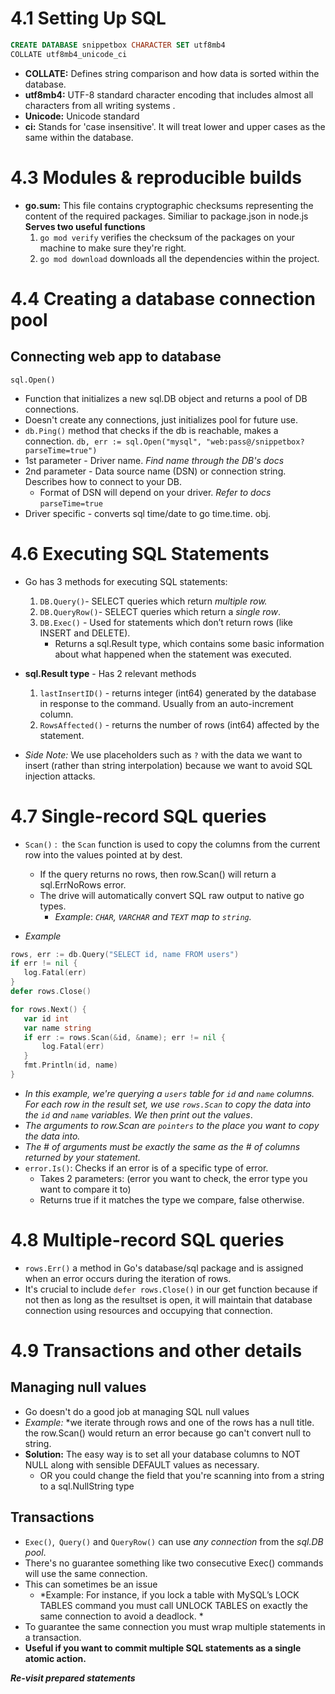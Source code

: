 
# 4.1 Setting Up SQL 
 ```sql 
CREATE DATABASE snippetbox CHARACTER SET utf8mb4 
COLLATE utf8mb4_unicode_ci
 ```
 - **COLLATE:** Defines string comparison and how data is sorted within the database. 
 - **utf8mb4:** UTF-8 standard character encoding that includes almost all characters from all writing systems .
 - **Unicode:** Unicode standard
 - **ci:** Stands for 'case insensitive'. It will treat lower and upper cases as the same within the database. 

# 4.3 Modules & reproducible builds 
- **go.sum:** This file contains cryptographic checksums representing the content of the required packages. Similiar to package.json in node.js 
	**Serves two useful functions** 
	1. ```go mod verify``` verifies the checksum of the packages on your machine to make sure they're right. 
	2. ```go mod download``` downloads all the dependencies within the project. 

# 4.4 Creating a database connection pool

## Connecting web app to database
```sql.Open()```
- Function that initializes a new sql.DB object and returns a pool of DB connections. 
- Doesn't create any connections, just initializes pool for future use. 
- ```db.Ping()``` method that checks if the db is reachable, makes a connection. 
```db, err := sql.Open("mysql", "web:pass@/snippetbox?parseTime=true")```
- 1st parameter - Driver name. *Find name through the DB's docs*
- 2nd parameter -  Data source name (DSN) or connection string. Describes how to connect to your DB.
	- Format of DSN will depend on your driver. *Refer to docs*
```parseTime=true```
- Driver specific - converts sql time/date to go time.time. obj. 

# 4.6 Executing SQL Statements 
- Go has 3 methods for executing SQL statements: 
	1. ``DB.Query()``-  SELECT queries which return *multiple row.*  
	2. ``DB.QueryRow()``- SELECT queries which return a *single row*.  
	3.  ``DB.Exec()`` - Used for statements which don’t return rows (like INSERT and DELETE).
		- Returns a sql.Result type, which contains some basic  information about what happened when the statement was executed.

- **sql.Result type** - Has 2 relevant methods 
	1. `lastInsertID()` - returns integer (int64) generated by the database in response to the command. Usually from an auto-increment column. 
	2. `RowsAffected()` - returns the number of rows (int64) affected by the statement. 
- *Side Note:* We use placeholders such as `?` with the data we want to insert (rather than string interpolation) because we want to avoid SQL injection attacks. 

# 4.7 Single-record SQL queries
- `Scan()` :  the `Scan` function is used to copy the columns from the current row into the values pointed at by dest. 
	- If the query returns no rows, then row.Scan() will return a sql.ErrNoRows error.
	- The drive will automatically convert SQL raw output to native go types. 
		- *Example*: *`CHAR`, `VARCHAR` and `TEXT` map to `string`.*
	
- *Example*
```go 
rows, err := db.Query("SELECT id, name FROM users")
if err != nil {
   log.Fatal(err)
}
defer rows.Close()

for rows.Next() {
   var id int
   var name string
   if err := rows.Scan(&id, &name); err != nil {
       log.Fatal(err)
   }
   fmt.Println(id, name)
}
```
- *In this example, we're querying a `users` table for `id` and `name` columns. For each row in the result set, we use `rows.Scan` to copy the data into the `id` and `name` variables. We then print out the values*. 
- *The arguments to row.Scan are `pointers` to the place you want to copy the data into.*
- *The # of arguments must be exactly the same as the # of columns returned by your statement.*
- `error.Is()`: Checks if an error is of a specific type of error. 
	- Takes 2 parameters: (error you want to check, the error type you want to compare it to)
	- Returns true if it matches the type we compare, false otherwise. 

# 4.8 Multiple-record SQL queries
- `rows.Err()` a method in Go's database/sql package and is assigned when  an error occurs during the iteration of rows. 
- It's crucial to include `defer rows.Close()` in our get function because if not then as long as the  resultset is open, it will maintain that database connection using resources and occupying that connection. 
# 4.9 Transactions and other details
## Managing null values 
- Go doesn't do a good job at managing SQL null values 
- *Example:* *we iterate through rows and one of the rows has a null title. the row.Scan() would return an error because go can't convert null to string. 
- **Solution:** The easy way is to set all your database columns to NOT NULL along with sensible DEFAULT values as necessary.
	- OR you could change the field that you're scanning into from a string to a sql.NullString type
## Transactions 
- `Exec()`,` Query()` and `QueryRow()` can use *any connection* from the *sql.DB pool*. 
- There's no guarantee something like two consecutive Exec() commands will use the same connection.
- This can sometimes be an issue
	- *Example: For instance, if you lock a table with MySQL’s LOCK TABLES command you must call UNLOCK TABLES on exactly the same connection to avoid a deadlock. *
- To guarantee the same connection you must wrap multiple statements in a transaction. 
- **Useful if you want to commit multiple SQL statements as a single atomic action.**

***Re-visit prepared statements***


